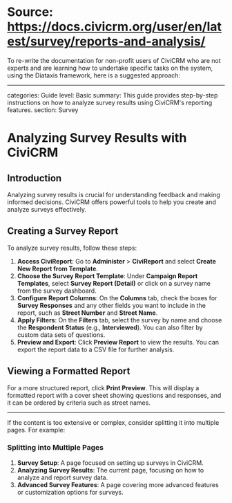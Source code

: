 # Source: https://docs.civicrm.org/user/en/latest/survey/reports-and-analysis/

To re-write the documentation for non-profit users of CiviCRM who are not experts and are learning how to undertake specific tasks on the system, using the Diataxis framework, here is a suggested approach:

---

categories: Guide
level: Basic
summary: This guide provides step-by-step instructions on how to analyze survey results using CiviCRM's reporting features.
section: Survey

# Analyzing Survey Results with CiviCRM

## Introduction
Analyzing survey results is crucial for understanding feedback and making informed decisions. CiviCRM offers powerful tools to help you create and analyze surveys effectively.

## Creating a Survey Report
To analyze survey results, follow these steps:

1. **Access CiviReport**: Go to **Administer** > **CiviReport** and select **Create New Report from Template**.
2. **Choose the Survey Report Template**: Under **Campaign Report Templates**, select **Survey Report (Detail)** or click on a survey name from the survey dashboard.
3. **Configure Report Columns**: On the **Columns** tab, check the boxes for **Survey Responses** and any other fields you want to include in the report, such as **Street Number** and **Street Name**.
4. **Apply Filters**: On the **Filters** tab, select the survey by name and choose the **Respondent Status** (e.g., **Interviewed**). You can also filter by custom data sets of questions.
5. **Preview and Export**: Click **Preview Report** to view the results. You can export the report data to a CSV file for further analysis.

## Viewing a Formatted Report
For a more structured report, click **Print Preview**. This will display a formatted report with a cover sheet showing questions and responses, and it can be ordered by criteria such as street names.

---

If the content is too extensive or complex, consider splitting it into multiple pages. For example:

### Splitting into Multiple Pages
1. **Survey Setup**: A page focused on setting up surveys in CiviCRM.
2. **Analyzing Survey Results**: The current page, focusing on how to analyze and report survey data.
3. **Advanced Survey Features**: A page covering more advanced features or customization options for surveys.